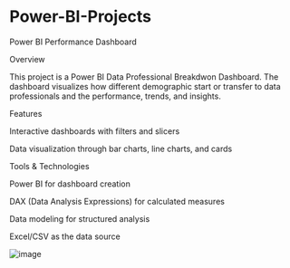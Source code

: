 # Power-BI-Projects

Power BI Performance Dashboard

Overview

This project is a Power BI Data Professional Breakdwon Dashboard. The dashboard visualizes how different demographic start or transfer to data professionals and the performance, trends, and insights.


Features

Interactive dashboards with filters and slicers

Data visualization through bar charts, line charts, and cards


Tools & Technologies

Power BI for dashboard creation

DAX (Data Analysis Expressions) for calculated measures

Data modeling for structured analysis

Excel/CSV as the data source

![image](https://github.com/user-attachments/assets/7d0a612f-15cc-477e-81fb-22324606dec5)

